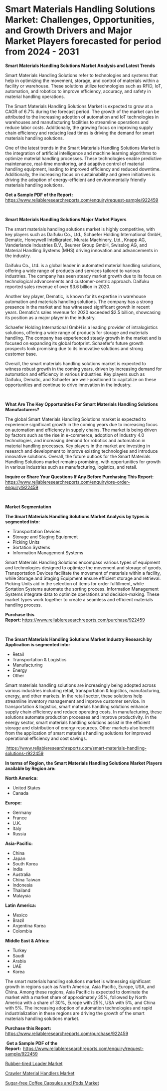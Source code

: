 <p><h1>Smart Materials Handling Solutions Market: Challenges, Opportunities, and Growth Drivers and Major Market Players forecasted for period from 2024 - 2031</h1></p><p><strong>Smart Materials Handling Solutions Market Analysis and Latest Trends</strong></p>
<p><p>Smart Materials Handling Solutions refer to technologies and systems that help in optimizing the movement, storage, and control of materials within a facility or warehouse. These solutions utilize technologies such as RFID, IoT, automation, and robotics to improve efficiency, accuracy, and safety in material handling operations.</p><p>The Smart Materials Handling Solutions Market is expected to grow at a CAGR of 6.7% during the forecast period. The growth of the market can be attributed to the increasing adoption of automation and IoT technologies in warehouses and manufacturing facilities to streamline operations and reduce labor costs. Additionally, the growing focus on improving supply chain efficiency and reducing lead times is driving the demand for smart materials handling solutions.</p><p>One of the latest trends in the Smart Materials Handling Solutions Market is the integration of artificial intelligence and machine learning algorithms to optimize material handling processes. These technologies enable predictive maintenance, real-time monitoring, and adaptive control of material handling equipment, leading to improved efficiency and reduced downtime. Additionally, the increasing focus on sustainability and green initiatives is driving the adoption of energy-efficient and environmentally friendly materials handling solutions.</p></p>
<p><strong>Get a Sample PDF of the Report:&nbsp;</strong> <a href="https://www.reliableresearchreports.com/enquiry/request-sample/922459">https://www.reliableresearchreports.com/enquiry/request-sample/922459</a></p>
<p>&nbsp;</p>
<p><strong>Smart Materials Handling Solutions Major Market Players</strong></p>
<p><p>The smart materials handling solutions market is highly competitive, with key players such as Daifuku Co., Ltd., Schaefer Holding International GmbH, Dematic, Honeywell Intelligrated, Murata Machinery, Ltd., Knapp AG, Vanderlande Industries B.V., Beumer Group GmbH, Swisslog AG, and Material Handling Systems (MHS) driving innovation and advancements in the industry.</p><p>Daifuku Co., Ltd. is a global leader in automated material handling solutions, offering a wide range of products and services tailored to various industries. The company has seen steady market growth due to its focus on technological advancements and customer-centric approach. Daifuku reported sales revenue of over $3.6 billion in 2020.</p><p>Another key player, Dematic, is known for its expertise in warehouse automation and materials handling solutions. The company has a strong presence in the market and has witnessed significant growth in recent years. Dematic's sales revenue for 2020 exceeded $2.5 billion, showcasing its position as a major player in the industry.</p><p>Schaefer Holding International GmbH is a leading provider of intralogistics solutions, offering a wide range of products for storage and materials handling. The company has experienced steady growth in the market and is focused on expanding its global footprint. Schaefer's future growth prospects look promising due to its innovative solutions and strong customer base.</p><p>Overall, the smart materials handling solutions market is expected to witness robust growth in the coming years, driven by increasing demand for automation and efficiency in various industries. Key players such as Daifuku, Dematic, and Schaefer are well-positioned to capitalize on these opportunities and continue to drive innovation in the industry.</p></p>
<p>&nbsp;</p>
<p><strong>What Are The Key Opportunities For Smart Materials Handling Solutions Manufacturers?</strong></p>
<p><p>The global Smart Materials Handling Solutions market is expected to experience significant growth in the coming years due to increasing focus on automation and efficiency in supply chains. The market is being driven by factors such as the rise in e-commerce, adoption of Industry 4.0 technologies, and increasing demand for robotics and automation in material handling processes. Key players in the market are investing in research and development to improve existing technologies and introduce innovative solutions. Overall, the future outlook for the Smart Materials Handling Solutions market remains promising, with opportunities for growth in various industries such as manufacturing, logistics, and retail.</p></p>
<p><strong>Inquire or Share Your Questions If Any Before Purchasing This Report:</strong> <a href="https://www.reliableresearchreports.com/enquiry/pre-order-enquiry/922459">https://www.reliableresearchreports.com/enquiry/pre-order-enquiry/922459</a></p>
<p>&nbsp;</p>
<p><strong>Market Segmentation</strong></p>
<p><strong>The Smart Materials Handling Solutions Market Analysis by types is segmented into:</strong></p>
<p><ul><li>Transportation Devices</li><li>Storage and Staging Equipment</li><li>Picking Units</li><li>Sortation Systems</li><li>Information Management Systems</li></ul></p>
<p><p>Smart Materials Handling Solutions encompass various types of equipment and technologies designed to optimize the movement and storage of goods. Transportation Devices facilitate the movement of materials within a facility, while Storage and Staging Equipment ensure efficient storage and retrieval. Picking Units aid in the selection of items for order fulfillment, while Sortation Systems automate the sorting process. Information Management Systems integrate data to optimize operations and decision-making. These market types work together to create a seamless and efficient materials handling process.</p></p>
<p><strong>Purchase this Report:&nbsp;</strong><a href="https://www.reliableresearchreports.com/purchase/922459">https://www.reliableresearchreports.com/purchase/922459</a></p>
<p>&nbsp;</p>
<p><strong>The Smart Materials Handling Solutions Market Industry Research by Application is segmented into:</strong></p>
<p><ul><li>Retail</li><li>Transportation & Logistics</li><li>Manufacturing</li><li>Energy</li><li>Other</li></ul></p>
<p><p>Smart materials handling solutions are increasingly being adopted across various industries including retail, transportation & logistics, manufacturing, energy, and other markets. In the retail sector, these solutions help streamline inventory management and improve customer service. In transportation & logistics, smart materials handling solutions enhance supply chain efficiency and reduce operating costs. In manufacturing, these solutions automate production processes and improve productivity. In the energy sector, smart materials handling solutions assist in the efficient storage and distribution of energy resources. Other markets also benefit from the application of smart materials handling solutions for improved operational efficiency and cost savings.</p></p>
<p><a href="https://www.reliableresearchreports.com/smart-materials-handling-solutions-r922459">&nbsp;https://www.reliableresearchreports.com/smart-materials-handling-solutions-r922459</a></p>
<p><strong>In terms of Region, the Smart Materials Handling Solutions Market Players available by Region are:</strong></p>
<p>
    <p> <strong> North America: </strong>
        <ul>
            <li>United States</li>
            <li>Canada</li>
        </ul>
        </p> 
    <p> <strong> Europe: </strong>
        <ul>
            <li>Germany</li>
            <li>France</li>
            <li>U.K.</li>
            <li>Italy</li>
            <li>Russia</li>
        </ul>
        </p> 
    <p> <strong> Asia-Pacific: </strong>
        <ul>
            <li>China</li>
            <li>Japan</li>
            <li>South Korea</li>
            <li>India</li>
            <li>Australia</li>
            <li>China Taiwan</li>
            <li>Indonesia</li>
            <li>Thailand</li>
            <li>Malaysia</li>
        </ul>
        </p> 
    <p> <strong> Latin America: </strong>
        <ul>
            <li>Mexico</li>
            <li>Brazil</li>
            <li>Argentina Korea</li>
            <li>Colombia</li>
        </ul>
        </p> 
    <p> <strong> Middle East & Africa: </strong>
        <ul>
            <li>Turkey</li>
            <li>Saudi</li>
            <li>Arabia</li>
            <li>UAE</li>
            <li>Korea</li>
        </ul>
    </p>
    </p>
<p><p>The smart materials handling solutions market is witnessing significant growth in regions such as North America, Asia Pacific, Europe, USA, and China. Among these regions, Asia Pacific is expected to dominate the market with a market share of approximately 35%, followed by North America with a share of 30%, Europe with 25%, USA with 5%, and China with 5%. The increasing adoption of automation technologies and rapid industrialization in these regions are driving the growth of the smart materials handling solutions market.</p></p>
<p><strong>Purchase this Report: </strong><a href="https://www.reliableresearchreports.com/purchase/922459">https://www.reliableresearchreports.com/purchase/922459</a></p>
<p>&nbsp;<strong>Get a Sample PDF of the Report:&nbsp;&nbsp;</strong><a href="https://www.reliableresearchreports.com/enquiry/request-sample/922459">https://www.reliableresearchreports.com/enquiry/request-sample/922459</a></p>
<p><strong></strong></p>
<p><p><a href="https://www.linkedin.com/pulse/rubber-tired-loadernbspmarket-focuses-market-share-size-krhsc?trackingId=Asb2u63ZPuIDFqoYT5xRww%3D%3D">Rubber-tired Loader Market</a></p><p><a href="https://www.linkedin.com/pulse/analyzing-crawler-material-handlers-market-global-industry-0lhwc">Crawler Material Handlers Market</a></p><p><a href="https://www.linkedin.com/pulse/decoding-sugar-free-coffee-capsules-pods-market-metrics-lniec?trackingId=pNDke0ZgFH7VLZTFVwse7Q%3D%3D">Sugar-free Coffee Capsules and Pods Market</a></p></p>